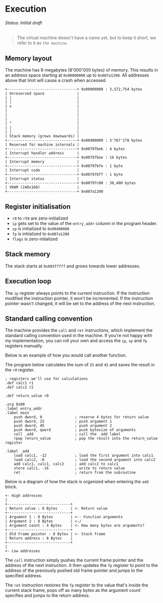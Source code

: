 # Execution
###### Status: Initial draft

> The virtual machine doesn't have a name yet, but to keep it short,
we refer to it as `the machine`.

## Memory layout

The machine has 8 megabytes (8'000'000 bytes) of memory. This results in an address space
starting at `0x00000000` up to `0x007a1200`. All addresses above that limit will cause a
crash when accessed.

```
+--------------------------------+ 0x00000000 : 3,572,754 bytes
| Unreserved space               |
| |                              |
| |                              |
| v                              |
|                                |
|                                |
|                                |
| ^                              |
| |                              |
| |                              |
| Stack memory (grows downwards) |
+--------------------------------+ 0x00400000 : 3'767'278 bytes
| Reserved for machine internals |
+--------------------------------+ 0x00797beb : 4 bytes
| Interrupt handler address      |
+--------------------------------+ 0x00797bee : 16 bytes
| Interrupt memory               |
+--------------------------------+ 0x00797bfe : 1 byte
| Interrupt code                 |
+--------------------------------+ 0x00797bff : 1 byte
| Interrupt status               |
+--------------------------------+ 0x00797c00 : 38,400 bytes
| VRAM (240x160)                 |
+--------------------------------+ 0x007a1200
```

## Register initialisation

- `r0` to `r59` are zero-initialized
- `ip` gets set to the value of the `entry_addr` column in the program header.
- `sp` is initialized to `0x00400000`
- `fp` is intiialized to `0x007a1200`
- `flags` is zero-intialized

## Stack memory

The stack starts at `0x003fffff` and grows towards lower addresses.

## Execution loop

The `ip` register always points to the current instruction. If the instruction modified the instruction
pointer, it won't be incremented. If the instruction pointer wasn't changed, it will be set to the
address of the next instruction.

## Standard calling convention

The machine provides the `call` and `ret` instructions, which implement the standard calling
convention used in the machine. If you're not happy with my implementation, you can roll
your own and access the `ip`, `sp` and `fp` registers manually.

Below is an example of how you would call another function.

The program below calculates the sum of `25` and `45` and saves the result in the `r0` register.

```assembly
; registers we'll use for calculations
.def calc1 r1
.def calc2 r2

.def return_value r0

.org 0x00
.label entry_addr
.label main
    push dword, 0               ; reserve 4 bytes for return value
    push dword, 25              ; push argument 1
    push dword, 45              ; push argument 2
    push dword, qword           ; push bytesize of arguments
    call _add                   ; call the _add label
    rpop return_value           ; pop the result into the return_value register

.label _add
    load calc1, -12             ; load the first argument into calc1
    load calc2, -8              ; load the second argument into calc2
    add calc1, calc1, calc2     ; add calc2 to calc1
    store calc1, -16            ; write to return value
    ret                         ; return from the subroutine
```

Below is a diagram of how the stack is organized when entering the `add` block.

```
+- High addresses
|
+-----------------------------+
| Return value : 8 Bytes      | <- Return value
+-----------------------------+
| Argument 1 : 8 Bytes        | <-- Function arguments
| Argument 2 : 8 Bytes        | <-/
| Argument count : 4 Bytes    | <- How many bytes are arguments?
+-----------------------------+
| Old Frame pointer : 8 Bytes | <- Stack frame
| Return address : 8 Bytes    |
+-----------------------------+
|
+- Low addresses
```

The `call` instruction simply pushes the current frame pointer and the address of the next
instruction. It then updates the `fp` register to point to the address of the previously pushed
old frame pointer and jumps to the specified address.

The `ret` instruction restores the `fp` register to the value that's inside the current
stack frame, pops off as many bytes as the argument count specifies and jumps to the return
address.

